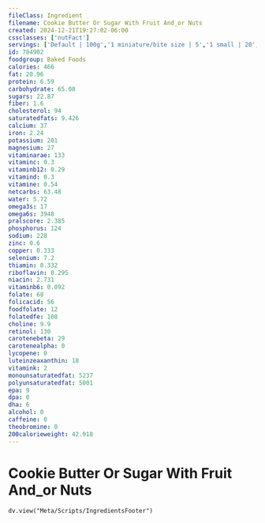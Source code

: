 ```yaml
---
fileClass: Ingredient
filename: Cookie Butter Or Sugar With Fruit And_or Nuts
created: 2024-12-21T19:27:02-06:00
cssclasses: ['nutFact']
servings: ['Default | 100g','1 miniature/bite size | 5','1 small | 20','1 medium | 30','1 large | 45','1 pepperidge farm distinctive chantilly (about 2" dia) | 19','1 pepperidge farm cappucino | 15']
id: 784902
foodgroup: Baked Foods
calories: 466
fat: 20.96
protein: 6.59
carbohydrate: 65.08
sugars: 22.87
fiber: 1.6
cholesterol: 94
saturatedfats: 9.426
calcium: 37
iron: 2.24
potassium: 201
magnesium: 27
vitaminarae: 133
vitaminc: 0.3
vitaminb12: 0.29
vitamind: 0.3
vitamine: 0.54
netcarbs: 63.48
water: 5.72
omega3s: 17
omega6s: 3948
pralscore: 2.385
phosphorus: 124
sodium: 228
zinc: 0.6
copper: 0.333
selenium: 7.2
thiamin: 0.332
riboflavin: 0.295
niacin: 2.731
vitaminb6: 0.092
folate: 68
folicacid: 56
foodfolate: 12
folatedfe: 108
choline: 9.9
retinol: 130
carotenebeta: 29
carotenealpha: 0
lycopene: 0
luteinzeaxanthin: 18
vitamink: 2
monounsaturatedfat: 5237
polyunsaturatedfat: 5001
epa: 9
dpa: 0
dha: 6
alcohol: 0
caffeine: 0
theobromine: 0
200calorieweight: 42.918
---
```


# Cookie Butter Or Sugar With Fruit And_or Nuts

```dataviewjs
dv.view("Meta/Scripts/IngredientsFooter")
```